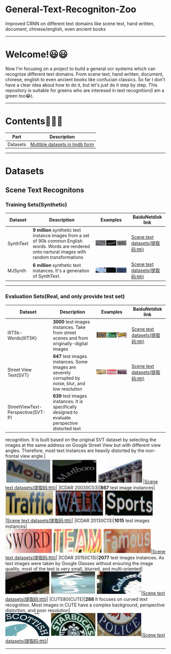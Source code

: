 # General-Text-Recogniton-Zoo
Improved CRNN on different text domains like scene text, hand written, document, chinese/english, even ancient books

****
# Welcome!😃😃
Now I'm focusing on a project to build a general ocr systems which can recognize different text domains. From scene text, hand written, document, chinese, english to even ancient books like confucian classics. So far I don't have a clear idea about how to do it, but let's just do it step by step. This repository is suitable for greens who are interesed in text recognition(I am a green too😂).
****
# Contents👨‍💻👨‍
|Part|Description|
|----|----|
|Datasets|[Multible datasets in lmdb form](#Datasets)|

****
# Datasets
## Scene Text Recognitons
### Training Sets(Synthetic)
|Dataset|Description|Examples|BaiduNetdisk link|
|----|----|----|----|
|SynthText|**9 million** synthetic text instance images from a set of 90k common English words. Words are rendered onto nartural images with random transformations|![SynthText](./github_images/SynthText.JPG)|[Scene text datasets(提取码:ttti)](https://pan.baidu.com/s/1E_rq-LK7ENoodvqtDZQ-dg)|
|MJSynth|**6 million** synthetic text instances. It's a generation of SynthText.|![MJText](./github_images/MJSynth.JPG)|[Scene text datasets(提取码:ttti)](https://pan.baidu.com/s/1E_rq-LK7ENoodvqtDZQ-dg)|
****
### Evaluation Sets(Real, and only provide test set)
|Dataset|Description|Examples|BaiduNetdisk link|
|----|----|----|----|
|IIIT5k-Words(IIIT5K)|**3000** test images instances. Take from street scenes and from originally-digital images|![IIIT5K](./github_images/IIIT5K.JPG)|[Scene text datasets(提取码:ttti)](https://pan.baidu.com/s/1E_rq-LK7ENoodvqtDZQ-dg)|
|Street View Text(SVT)|**647** test images instances. Some images are severely corrupted by noise, blur, and low resolution|![SVT](./github_images/SVT.JPG)|[Scene text datasets(提取码:ttti)](https://pan.baidu.com/s/1E_rq-LK7ENoodvqtDZQ-dg)|
|StreetViewText-Perspective(SVT-P)|**639** test images instances.  It is specifically designed to evaluate perspective distorted text
recognition. It is built based on the original SVT dataset by selecting the images at the same
address on Google Street View but with different view angles. Therefore, most text instances
are heavily distorted by the non-frontal view angle.|![SVTP](./github_images/SVTP.JPG)|[Scene text datasets(提取码:ttti)](https://pan.baidu.com/s/1E_rq-LK7ENoodvqtDZQ-dg)|
|ICDAR 2003(IC03)|**867** test image instances|![IC03](./github_images/IC03.JPG)|[Scene text datasets(提取码:ttti)](https://pan.baidu.com/s/1E_rq-LK7ENoodvqtDZQ-dg)|
|ICDAR 2013(IC13)|**1015** test images instances|![IC13](./github_images/IC13.JPG)|[Scene text datasets(提取码:ttti)](https://pan.baidu.com/s/1E_rq-LK7ENoodvqtDZQ-dg)|
|ICDAR 2015(IC15)|**2077** test images instances. As text images were taken by Google Glasses without ensuring
the image quality, most of the text is very small, blurred, and multi-oriented|![IC15](./github_images/IC15.JPG)|[Scene text datasets(提取码:ttti)](https://pan.baidu.com/s/1E_rq-LK7ENoodvqtDZQ-dg)|
|CUTE80(CUTE)|**288** It focuses on curved text recognition. Most images in CUTE have a
complex background, perspective distortion, and poor resolution|![CUTE](./github_images/CUTE.JPG)|[Scene text datasets(提取码:ttti)](https://pan.baidu.com/s/1E_rq-LK7ENoodvqtDZQ-dg)|
****

